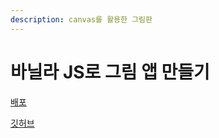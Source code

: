```yaml
---
description: canvas를 활용한 그림판
---
```


# 바닐라 JS로 그림 앱 만들기

[배포](https://onemorebottlee.github.io/drawing-app/)

[깃허브](https://github.com/OneMoreBottlee/drawing-app)
